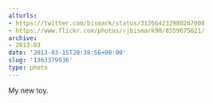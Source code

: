 ```yaml
---
alturls:
- https://twitter.com/bismark/status/312664232980267008
- https://www.flickr.com/photos/rjbismark90/8559675621/
archive:
- 2013-03
date: '2013-03-15T20:38:56+00:00'
slug: '1363379936'
type: photo
---
```


My new toy.

